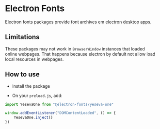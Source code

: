 # Electron Fonts

Electron fonts packages provide font archives em electron desktop apps.

## Limitations

These packages may not work in `BrowserWindow` instances that loaded online webpages. That happens because electron by default not allow load local resources in webpages.

## How to use

* Install the package

* On your `preload.js`, add:

```ts
import YesevaOne from "@electron-fonts/yeseva-one"

window.addEventListener("DOMContentLoaded", () => {
    YesevaOne.inject()
})
```